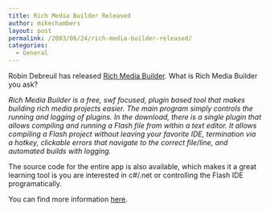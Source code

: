 ```yaml
---
title: Rich Media Builder Released
author: mikechambers
layout: post
permalink: /2003/06/24/rich-media-builder-released/
categories:
  - General
---
```



Robin Debreuil has released [Rich Media Builder][1]. What is Rich Media Builder you ask?

*Rich Media Builder is a free, swf focused, plugin based tool that makes building rich media projects easier. The main program simply controls the running and logging of plugins. In the download, there is a single plugin that allows compiling and running a Flash file from within a text editor. It allows compiling a Flash project without leaving your favorite IDE, termination via a hotkey, clickable errors that navigate to the correct file/line, and automated builds with logging.*

The source code for the entire app is also available, which makes it a great learning tool is you are interested in c#/.net or controlling the Flash IDE programatically.

You can find more information [here][1].

 [1]: http://www.richmediabuilder.com/